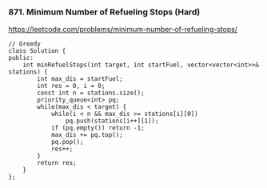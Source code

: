 ### 871. Minimum Number of Refueling Stops (Hard)

https://leetcode.com/problems/minimum-number-of-refueling-stops/

```
// Greedy
class Solution {
public:
    int minRefuelStops(int target, int startFuel, vector<vector<int>>& stations) {
        int max_dis = startFuel;
        int res = 0, i = 0;
        const int n = stations.size();
        priority_queue<int> pq;
        while(max_dis < target) {
            while(i < n && max_dis >= stations[i][0]) 
                pq.push(stations[i++][1]);
            if (pq.empty()) return -1;
            max_dis += pq.top();
            pq.pop();
            res++;
        }
        return res;
    }
};
```
